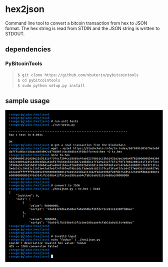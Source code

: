 
# hex2json

Command line tool to convert a bitcoin transaction from hex to JSON format. The hex string is read from STDIN and the JSON string is written to STDOUT.

## dependencies

### PyBitcoinTools

> `$ git clone https://github.com/vbuterin/pybitcointools`  
> `$ cd pybitcointools`  
> `$ sudo python setup.py install`

## sample usage

![usage](images/usage.png "Usage")

